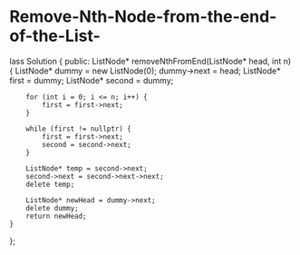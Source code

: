 # Remove-Nth-Node-from-the-end-of-the-List-
lass Solution {
public:
    ListNode* removeNthFromEnd(ListNode* head, int n) {
        ListNode* dummy = new ListNode(0);
        dummy->next = head;
        ListNode* first = dummy;
        ListNode* second = dummy;

        for (int i = 0; i <= n; i++) {
            first = first->next;
        }

        while (first != nullptr) {
            first = first->next;
            second = second->next;
        }

        ListNode* temp = second->next;
        second->next = second->next->next;
        delete temp;

        ListNode* newHead = dummy->next;
        delete dummy;
        return newHead;
    }
};
